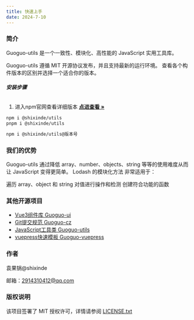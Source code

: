 ```yaml
---
title: 快速上手
date: 2024-7-10
---
```




### 简介

Guoguo-utils 是一个一致性、模块化、高性能的 JavaScript 实用工具库。

Guoguo-utils 遵循 MIT 开源协议发布，并且支持最新的运行环境。 查看各个构件版本的区别并选择一个适合你的版本。


###### **安装步骤**

1. 进入npm官网查看详细版本
<a href="https://www.npmjs.com/package/@shixinde/utils?activeTab=versions"><strong>点进查看 »</strong></a>

```sh
npm i @shixinde/utils
pnpm i @shixinde/utils

npm i @shixinde/utils@版本号
```

### 我们的优势

Guoguo-utils 通过降低 array、number、objects、string 等等的使用难度从而让 JavaScript 变得更简单。 Lodash 的模块化方法 非常适用于：

遍历 array、object 和 string
对值进行操作和检测
创建符合功能的函数



### 其他开源项目

- [Vue3组件库 Guoguo-ui](https://shixindea.github.io/#/)
- [Git提交规范 Guoguo-cz](@shixinde/guoguo-cz)
- [JavaScript工具类 Guoguo-utils](https://shixindea.github.io/shixinde-utils/)
- [vuepress快速模板 Guoguo-vuepress](https://www.npmjs.com/package/@shixinde/vuepress-theme-init)


### 作者

袁果锅@shixinde

邮箱：2914310412@qq.com

### 版权说明

该项目签署了 MIT 授权许可，详情请参阅 [LICENSE.txt](https://github.com/shixindea/shixinde-utils/blob/master/LICENSE.txt)
